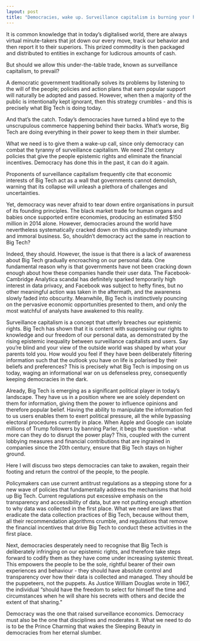 ```yaml
---
layout: post
title: "Democracies, wake up. Surveillance capitalism is burning your house down."
---
```




It is common knowledge that in today’s digitalised world, there are always virtual minute-takers that jot down our every move, track our behavior and then report it to their superiors. This prized commodity is then packaged and distributed to entities in exchange for ludicrous amounts of cash.

But should we allow this under-the-table trade, known as surveillance capitalism, to prevail?

A democratic government traditionally solves its problems by listening to the will of the people; policies and action plans that earn popular support will naturally be adopted and passed. However, when then a majority of the public is intentionally kept ignorant, then this strategy crumbles - and this is precisely what Big Tech is doing today.

And that’s the catch. Today’s democracies have turned a blind eye to the unscrupulous commerce happening behind their backs. What’s worse, Big Tech are doing everything in their power to keep them in their slumber.

What we need is to give them a wake-up call, since only democracy can combat the tyranny of surveillance capitalism. We need 21st century policies that give the people epistemic rights and eliminate the financial incentives. Democracy has done this in the past, it can do it again.

Proponents of surveillance capitalism frequently cite that economic interests of Big Tech act as a wall that governments cannot demolish, warning that its collapse will unleash a plethora of challenges and uncertainties.

Yet, democracy was never afraid to tear down entire organisations in pursuit of its founding principles. The black market trade for human organs and babies once supported entire economies, producing an estimated $150 million in 2014 alone. However, democracies around the world have nevertheless systematically cracked down on this undisputedly inhumane and immoral business. So, shouldn’t democracy act the same in reaction to Big Tech?

Indeed, they should. However, the issue is that there is a lack of awareness about Big Tech gradually encroaching on our personal data. One fundamental reason why is that governments have not been cracking down enough about how these companies handle their user data. The Facebook-Cambridge Analytica scandal has definitely sparked temporarily high interest in data privacy, and Facebook was subject to hefty fines, but no other meaningful action was taken in the aftermath, and the awareness slowly faded into obscurity. Meanwhile, Big Tech is instinctively pouncing on the pervasive economic opportunities presented to them, and only the most watchful of analysts have awakened to this reality.

Surveillance capitalism is a concept that utterly breaches our epistemic rights. Big Tech has shown that it is content with suppressing our rights to knowledge and our freedom of our personal data, as demonstrated by the rising epistemic inequality between surveillance capitalists and users. Say you’re blind and your view of the outside world was shaped by what your parents told you. How would you feel if they have been deliberately filtering information such that the outlook you have on life is polarised by their beliefs and preferences? This is precisely what Big Tech is imposing on us today, waging an informational war on us defenseless prey, consequently keeping democracies in the dark.

Already, Big Tech is emerging as a significant political player in today’s landscape. They have us in a position where we are solely dependent on them for information, giving them the power to influence opinions and therefore popular belief. Having the ability to manipulate the information fed to us users enables them to exert political pressure, all the while bypassing electoral procedures currently in place. When Apple and Google can isolate millions of Trump followers by banning Parler, it begs the question - what more can they do to disrupt the power play? This, coupled with the current lobbying measures and financial contributions that are ingrained in companies since the 20th century, ensure that Big Tech stays on higher ground.

Here I will discuss two steps democracies can take to awaken, regain their footing and return the control of the people, to the people.

Policymakers can use current antitrust regulations as a stepping stone for a new wave of policies that fundamentally address the mechanisms that hold up Big Tech. Current regulations put excessive emphasis on the transparency and accessibility of data, but are not putting enough attention to why data was collected in the first place. What we need are laws that eradicate the data collection practices of Big Tech, because without them, all their recommendation algorithms crumble, and regulations that remove the financial incentives that drive Big Tech to conduct these activities in the first place.

Next, democracies desperately need to recognise that Big Tech is deliberately infringing on our epistemic rights, and therefore take steps forward to codify them as they have come under increasing systemic threat. This empowers the people to be the sole, rightful bearer of their own experiences and behaviour - they should have absolute control and transparency over how their data is collected and managed. They should be the puppeteers, not the puppets. As Justice William Douglas wrote in 1967, the individual “should have the freedom to select for himself the time and circumstances when he will share his secrets with others and decide the extent of that sharing.”

Democracy was the one that raised surveillance economics. Democracy must also be the one that disciplines and moderates it. What we need to do is to be the Prince Charming that wakes the Sleeping Beauty in democracies from her eternal slumber.